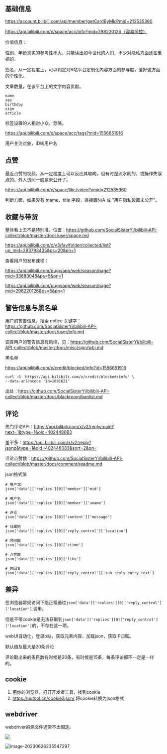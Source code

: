 ## 基础信息

https://account.bilibili.com/api/member/getCardByMid?mid=212535360

https://api.bilibili.com/x/space/acc/info?mid=298220126（容易风控）

价值信息：

性别、年龄真实的参考性不大，只能读出如今世代的人们，不少对隐私方面还蛮重视的。

签名，从一定程度上，可以判定对B站平台定制化内容方面的参与度，爱好这方面的个性化。

文章数量，在该平台上的文字内容贡献。

```
name
sex
birthday
sign
article
```

标签设置的人相对小众，忽略。

https://api.bilibili.com/x/space/acc/tags?mid=1556651916

用户关注对象，ID转用户名

## 点赞

最近点赞的视频，从一定程度上可以反应其取向，但有时是流水刷的，或操作失误点的。外人访问一般是未公开了。

https://api.bilibili.com/x/space/like/video?vmid=212535360

判断方面，如果没有 tname、title 字段，直接置N/A 或 "用户隐私设置未公开"。

## 收藏与带货

整体看上去不是特别准。位置：https://github.com/SocialSisterYi/bilibili-API-collect/blob/master/docs/user/space.md

https://api.bilibili.com/x/v3/fav/folder/collected/list?up_mid=293793435&ps=20&pn=1

查看用户的发布课程：

https://api.bilibili.com/pugv/app/web/season/page?mid=33683045&ps=5&pn=1

https://api.bilibili.com/pugv/app/web/season/page?mid=298220126&ps=5&pn=1

## 警告信息与黑名单

用户的警告信息，搜索 notice 关键字：https://github.com/SocialSisterYi/bilibili-API-collect/blob/master/docs/user/info.md

调查用户的警告信息有风控，见：https://github.com/SocialSisterYi/bilibili-API-collect/blob/master/docs/misc/sign/wbi.md

黑名单

https://api.bilibili.com/x/credit/blocked/info?id=1556651916

```
curl -G 'https://api.bilibili.com/x/credit/blocked/info' \
--data-urlencode 'id=1091621'
```

出处：https://github.com/SocialSisterYi/bilibili-API-collect/blob/master/docs/blackroom/banlist.md

## 评论

热门评论API：https://api.bilibili.com/x/v2/reply/main?next=1&type=1&oid=402448083

差不多：https://api.bilibili.com/x/v2/reply?jsonp&type=1&oid=402448083&sort=2&pn=

评论点赞数：https://github.com/SocialSisterYi/bilibili-API-collect/blob/master/docs/comment/readme.md

json格式值

```shell
# 用户ID
json['data']['replies'][0]['member']['mid']

# 用户名
json['data']['replies'][0]['member']['uname']

# 评论
json['data']['replies'][0]['content']['message']

# 归属地
json['data']['replies'][0]['reply_control']['location']

# 时间戳
json['data']['replies'][0]['ctime']

# 点赞数
json['data']['replies'][0]['like']

# 总回复
json['data']['replies'][0]['reply_control']['sub_reply_entry_text']
```

## 差异

在浏览器常规访问下能正常通过`json['data']['replies'][0]['reply_control']['location']` 调用。

但是不带cookie是无法获取到`json['data']['replies'][0]['reply_control']['location']`的，不存在这一项。

webUI自动化，登录b站，获取元素内容，加载json，获取IP归属。

默认值及最大是20条评论

评论取出来的条目数有时候是20条，有时候是15条，每条评论都不一定是一样的。

## cookie

1. 用你的浏览器，打开开发者工具，找到cookie
1. https://uutool.cn/cookie2json/ 将cookie转换为json格式

## webdriver

webdriver的源文件通常不太固定。

![](https://cdn.jsdelivr.net/gh/hoochanlon/scripts/AQUICK/image-20230626235547297.png)

![image-20230626235547297](https://cdn.jsdelivr.net/gh/hoochanlon/scripts/AQUICK/image-20230626235547297.png)

